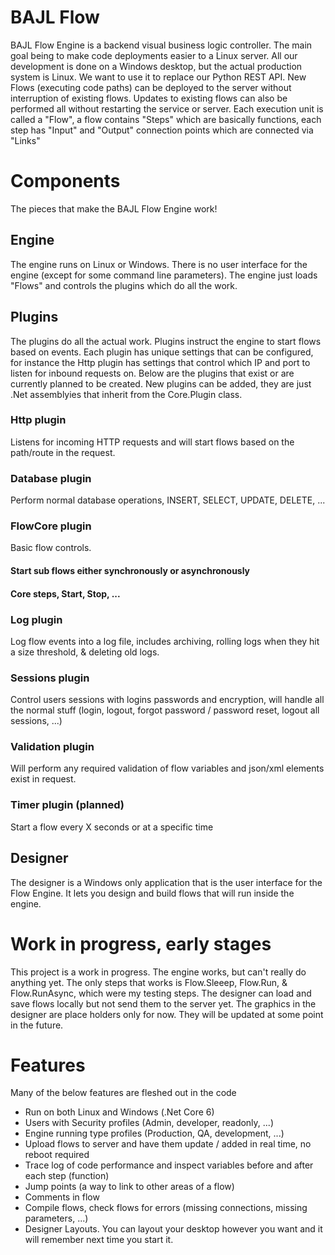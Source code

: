 # BAJL Flow
BAJL Flow Engine is a backend visual business logic controller. The main goal being to make code deployments easier to a Linux server. All our development is done on a Windows desktop, but the actual production system is Linux. We want to use it to replace our Python REST API.
New Flows (executing code paths) can be deployed to the server without interruption of existing flows. Updates to existing flows can also be performed all without restarting the service or server.
Each execution unit is called a "Flow", a flow contains "Steps" which are basically functions, each step has "Input" and "Output" connection points which are connected via "Links"

# Components
The pieces that make the BAJL Flow Engine work!

## Engine
The engine runs on Linux or Windows. There is no user interface for the engine (except for some command line parameters). The engine just loads "Flows" and controls the plugins which do all the work.

## Plugins
The plugins do all the actual work. Plugins instruct the engine to start flows based on events. Each plugin has unique settings that can be configured, for instance the Http plugin has settings that control which IP and port to listen for inbound requests on.
Below are the plugins that exist or are currently planned to be created. New plugins can be added, they are just .Net assemblyies that inherit from the Core.Plugin class.

### Http plugin
Listens for incoming HTTP requests and will start flows based on the path/route in the request.

### Database plugin
Perform normal database operations, INSERT, SELECT, UPDATE, DELETE, ...

### FlowCore plugin
Basic flow controls.
#### Start sub flows either synchronously or asynchronously
#### Core steps, Start, Stop, ...

### Log plugin
Log flow events into a log file, includes archiving, rolling logs when they hit a size threshold, & deleting old logs.

### Sessions plugin
Control users sessions with logins passwords and encryption, will handle all the normal stuff (login, logout, forgot password / password reset, logout all sessions, ...)

### Validation plugin
Will perform any required validation of flow variables and json/xml elements exist in request.

### Timer plugin (planned)
Start a flow every X seconds or at a specific time

## Designer 
The designer is a Windows only application that is the user interface for the Flow Engine. It lets you design and build flows that will run inside the engine.

# Work in progress, early stages 
This project is a work in progress. The engine works, but can't really do anything yet. The only steps that works is Flow.Sleeep, Flow.Run, & Flow.RunAsync, which were my testing steps. The designer can load and save flows locally but not send them to the server yet. The graphics in the designer are place holders only for now. They will be updated at some point in the future.

# Features
Many of the below features are fleshed out in the code
* Run on both Linux and Windows (.Net Core 6)
* Users with Security profiles (Admin, developer, readonly, ...)
* Engine running type profiles (Production, QA, development, ...)
* Upload flows to server and have them update / added in real time, no reboot required
* Trace log of code performance and inspect variables before and after each step (function)
* Jump points (a way to link to other areas of a flow)
* Comments in flow
* Compile flows, check flows for errors (missing connections, missing parameters, ...)
* Designer Layouts. You can layout your desktop however you want and it will remember next time you start it.
